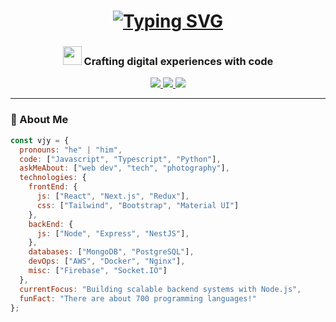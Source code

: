 <h1 align="center"> 
  <a href="https://git.io/typing-svg">
    <img src="https://readme-typing-svg.demolab.com?font=Fira+Code&weight=600&size=26&duration=4000&pause=1000&color=6B9BED&center=true&vCenter=true&width=500&lines=Hi+there,+I'm+Vijay+Gour;MERN+Stack+Developer;Problem+Solver;Clean+Code+Advocate" alt="Typing SVG" />
  </a> 
</h1>

<h3 align="center">
  <img src="https://em-content.zobj.net/source/microsoft-teams/363/rocket_1f680.png" width="30px"> Crafting digital experiences with code
</h3>

<p align="center">
  <a href="https://www.linkedin.com/in/your-linkedin/">
    <img src="https://img.shields.io/badge/LinkedIn-0077B5?style=for-the-badge&logo=linkedin&logoColor=white"/>
  </a>
  <a href="mailto:your.email@domain.com">
    <img src="https://img.shields.io/badge/Gmail-D14836?style=for-the-badge&logo=gmail&logoColor=white"/>
  </a>
  <a href="https://your-portfolio-website.com">
    <img src="https://img.shields.io/badge/Portfolio-%23000000.svg?style=for-the-badge&logo=react&logoColor=white"/>
  </a>
</p>

---

### 🚀 About Me

```javascript
const vjy = {
  pronouns: "he" | "him",
  code: ["Javascript", "Typescript", "Python"],
  askMeAbout: ["web dev", "tech", "photography"],
  technologies: {
    frontEnd: {
      js: ["React", "Next.js", "Redux"],
      css: ["Tailwind", "Bootstrap", "Material UI"]
    },
    backEnd: {
      js: ["Node", "Express", "NestJS"],
    },
    databases: ["MongoDB", "PostgreSQL"],
    devOps: ["AWS", "Docker", "Nginx"],
    misc: ["Firebase", "Socket.IO"]
  },
  currentFocus: "Building scalable backend systems with Node.js",
  funFact: "There are about 700 programming languages!"
};
